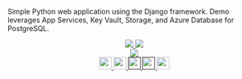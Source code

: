 <!-- Row 1 - Demo description -->
Simple Python web application using the Django framework. Demo leverages App Services, Key Vault, Storage, and Azure Database for PostgreSQL.

<!-- Row 2 - Shields to display demo information -->
<span style="display:block;text-align:center">
  <a href="https://azure.com/e/387d14da667d4363ab0c75c809ea49b3">
    <img src="https://img.shields.io/badge/Cost-$92/month-success" />
  </a>
  <img src="https://img.shields.io/badge/Time-5 minutes-success" />
</span>

<!-- Row 3 - Deploy to Azure button -->
<span style="display:block;text-align:center">
  <a href="https://portal.azure.com/#create/Microsoft.Template/uri/https%3A%2F%2Fraw.githubusercontent.com%2Fralacher%2Fdjangoapp%2Fmaster%2Farm-templates%2Fazuredeploy.json" target="_blank">
    <img src="https://aka.ms/deploytoazurebutton"/>
  </a>
</span>

<!-- Row 4 - Links to Azure documentation, GitHub, and Share -->
<span style="display:block;text-align:center">
  <a href="https://docs.microsoft.com/en-us/azure/app-service/tutorial-python-postgresql-app">
    <img width="25px" src="http://www.pngpix.com/wp-content/uploads/2016/07/PNGPIX-COM-Microsoft-Logo-Icon-PNG-Transparent.png">
  </a>
  <a href="https://github.com/ralacher/djangoapp">
    <img width="25px" src="https://github.githubassets.com/images/modules/logos_page/GitHub-Mark.png">
  </a>
  <a target="_self" href="">
    <img height="25px" src="https://opsgility.com/Images/azure-icons/azure-logo.png">
  </a>
  <a target="_self" href="">
    <img height="25px" src="https://static.djangoproject.com/img/logos/django-logo-negative.png">
  </a>
  <a href="mailto:robertlacher@microsoft.com?subject=Deploying Django in Azure&body=Please%20find%20references%20and%20links%20for%20the%20Django%20on%20App%20Services%20demo%20that%20we%20discussed.%0AGitHub%20repository%0Ahttps%3A%2F%2Fgithub.com%2Fralacher%2Fazure-dashboards%2Fblob%2Fmain%2Fwidgets%2Fdjango.md%0AAzure%20Pricing%20Calculator%0Ahttps%3A%2F%2Fazure.com%2Fe%2Fadda9f225d3743dead44e17e7908d1e5%0AMicrosoft%20Documentation%0Ahttps%3A%2F%2Fdocs.microsoft.com%2Fen-us%2Fazure%2Fapp-service%2Ftutorial-python-postgresql-app">
    <img src="https://img.shields.io/badge/Share-informational?logo=mail.ru" height="25px"/>
  </a>
</span>